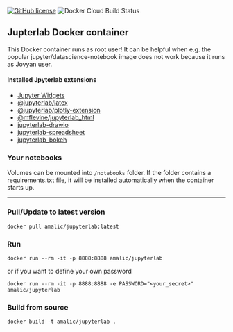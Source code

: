 [![GitHub license](https://img.shields.io/github/license/Naereen/StrapDown.js.svg)](https://github.com/Naereen/StrapDown.js/blob/master/LICENSE)
![Docker Cloud Build Status](https://img.shields.io/docker/cloud/build/amalic/jupyterlab)

## Jupterlab Docker container

This Docker container runs as root user! It can be helpful when e.g. the popular jupyter/datascience-notebook image does not work because it runs as Jovyan user. 

#### Installed Jpyterlab extensions
- [Jupyter Widgets](https://ipywidgets.readthedocs.io/en/latest/examples/Widget%20Basics.html)
- [@jupyterlab/latex](https://github.com/jupyterlab/jupyterlab-latex)
- [@jupyterlab/plotly-extension](https://github.com/jupyterlab/jupyter-renderers/tree/master/packages/plotly-extension)
- [@mflevine/jupyterlab_html](https://github.com/mflevine/jupyterlab_html)
- [jupyterlab-drawio](https://github.com/QuantStack/jupyterlab-drawio)
- [jupyterlab-spreadsheet](https://github.com/quigleyj97/jupyterlab-spreadsheet)
- [jupyterlab_bokeh](https://github.com/bokeh/jupyterlab_bokeh)

### Your notebooks

Volumes can be mounted into `/notebooks` folder. If the folder contains a requirements.txt file, it will be installed automatically when the container starts up.

---

### Pull/Update to latest version
```
docker pull amalic/jupyterlab:latest
```

### Run
```
docker run --rm -it -p 8888:8888 amalic/jupyterlab
```

or if you want to define your own password
```
docker run --rm -it -p 8888:8888 -e PASSWORD="<your_secret>" amalic/jupyterlab
```

### Build from source
```
docker build -t amalic/jupyterlab .
```

